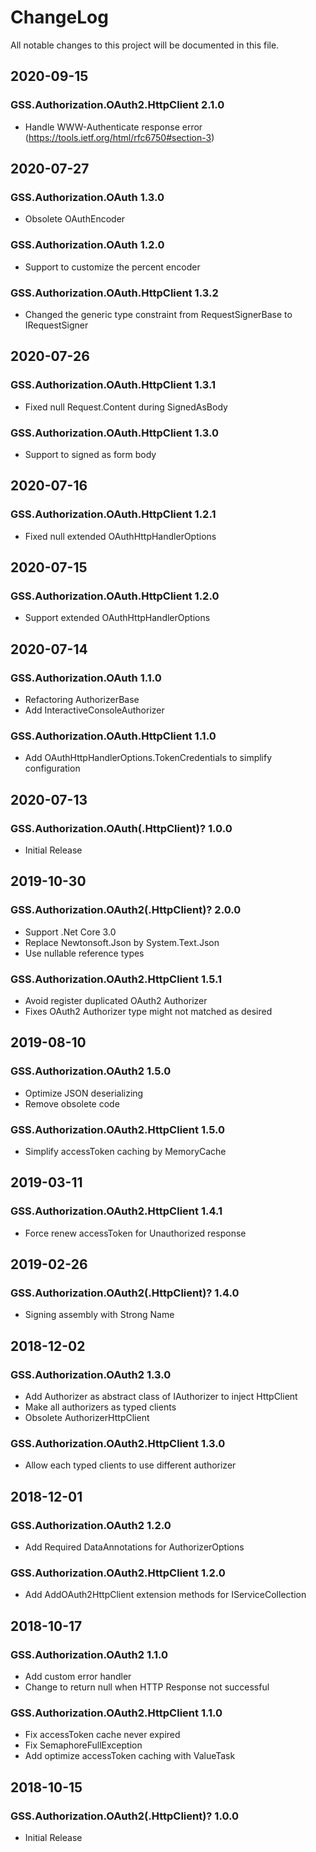 # ChangeLog

All notable changes to this project will be documented in this file.

## 2020-09-15

### GSS.Authorization.OAuth2.HttpClient 2.1.0

- Handle WWW-Authenticate response error (https://tools.ietf.org/html/rfc6750#section-3)

## 2020-07-27

### GSS.Authorization.OAuth 1.3.0

- Obsolete OAuthEncoder

### GSS.Authorization.OAuth 1.2.0

- Support to customize the percent encoder

### GSS.Authorization.OAuth.HttpClient 1.3.2

- Changed the generic type constraint from RequestSignerBase to IRequestSigner

## 2020-07-26

### GSS.Authorization.OAuth.HttpClient 1.3.1

- Fixed null Request.Content during SignedAsBody

### GSS.Authorization.OAuth.HttpClient 1.3.0

- Support to signed as form body

## 2020-07-16

### GSS.Authorization.OAuth.HttpClient 1.2.1

- Fixed null extended OAuthHttpHandlerOptions

## 2020-07-15

### GSS.Authorization.OAuth.HttpClient 1.2.0

- Support extended OAuthHttpHandlerOptions

## 2020-07-14

### GSS.Authorization.OAuth 1.1.0

- Refactoring AuthorizerBase
- Add InteractiveConsoleAuthorizer

### GSS.Authorization.OAuth.HttpClient 1.1.0

- Add OAuthHttpHandlerOptions.TokenCredentials to simplify configuration

## 2020-07-13

### GSS.Authorization.OAuth(.HttpClient)? 1.0.0

- Initial Release

## 2019-10-30

### GSS.Authorization.OAuth2(.HttpClient)? 2.0.0

- Support .Net Core 3.0
- Replace Newtonsoft.Json by System.Text.Json
- Use nullable reference types

### GSS.Authorization.OAuth2.HttpClient 1.5.1

- Avoid register duplicated OAuth2 Authorizer
- Fixes OAuth2 Authorizer type might not matched as desired

## 2019-08-10

### GSS.Authorization.OAuth2 1.5.0

- Optimize JSON deserializing
- Remove obsolete code

### GSS.Authorization.OAuth2.HttpClient 1.5.0

- Simplify accessToken caching by MemoryCache

## 2019-03-11

### GSS.Authorization.OAuth2.HttpClient 1.4.1

- Force renew accessToken for Unauthorized response

## 2019-02-26

### GSS.Authorization.OAuth2(.HttpClient)? 1.4.0

- Signing assembly with Strong Name

## 2018-12-02

### GSS.Authorization.OAuth2 1.3.0

- Add Authorizer as abstract class of IAuthorizer to inject HttpClient
- Make all authorizers as typed clients
- Obsolete AuthorizerHttpClient

### GSS.Authorization.OAuth2.HttpClient 1.3.0

- Allow each typed clients to use different authorizer

## 2018-12-01

### GSS.Authorization.OAuth2 1.2.0

- Add Required DataAnnotations for AuthorizerOptions

### GSS.Authorization.OAuth2.HttpClient 1.2.0

- Add AddOAuth2HttpClient extension methods for IServiceCollection

## 2018-10-17

### GSS.Authorization.OAuth2 1.1.0

- Add custom error handler
- Change to return null when HTTP Response not successful

### GSS.Authorization.OAuth2.HttpClient 1.1.0

- Fix accessToken cache never expired
- Fix SemaphoreFullException
- Add optimize accessToken caching with ValueTask

## 2018-10-15

### GSS.Authorization.OAuth2(.HttpClient)? 1.0.0

- Initial Release
